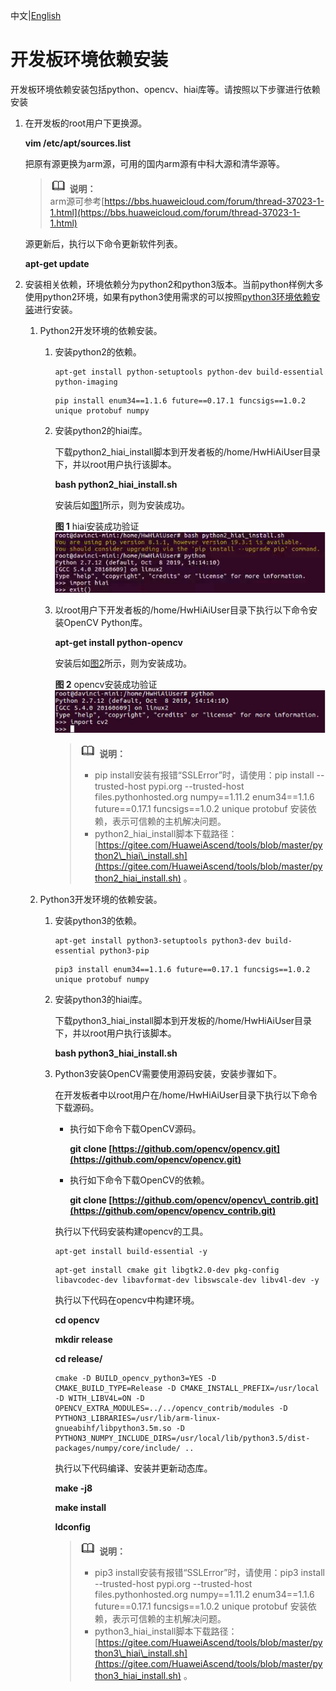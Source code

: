 中文|[English](Readme_EN.md)

# 开发板环境依赖安装<a name="ZH-CN_TOPIC_0228768065"></a>

开发板环境依赖安装包括python、opencv、hiai库等。请按照以下步骤进行依赖安装

1.  在开发板的root用户下更换源。

    **vim /etc/apt/sources.list**

    把原有源更换为arm源，可用的国内arm源有中科大源和清华源等。

    >![](public_sys-resources/icon-note.gif) **说明：**   
    >arm源可参考[https://bbs.huaweicloud.com/forum/thread-37023-1-1.html](https://bbs.huaweicloud.com/forum/thread-37023-1-1.html)  

    源更新后，执行以下命令更新软件列表。

    **apt-get update**

2.  安装相关依赖，环境依赖分为python2和python3版本。当前python样例大多使用python2环境，如果有python3使用需求的可以按照[python3环境依赖安装](#li81699892817)进行安装。
    1.  Python2开发环境的依赖安装。
        1.  安装python2的依赖。

            ```
            apt-get install python-setuptools python-dev build-essential python-imaging
            ```

            ```
            pip install enum34==1.1.6 future==0.17.1 funcsigs==1.0.2 unique protobuf numpy
            ```

        2.  安装python2的hiai库。

            下载python2\_hiai\_install脚本到开发者板的/home/HwHiAiUser目录下，并以root用户执行该脚本。

            **bash python2\_hiai\_install.sh**

            安装后如[图1](#fig961803392713)所示，则为安装成功。

            **图 1**  hiai安装成功验证<a name="fig961803392713"></a>  
            ![](figures/hiai安装成功验证.png "hiai安装成功验证")

        3.  以root用户下开发者板的/home/HwHiAiUser目录下执行以下命令安装OpenCV Python库。

            **apt-get install python-opencv**

            安装后如[图2](#fig861883362717)所示，则为安装成功。

            **图 2**  opencv安装成功验证<a name="fig861883362717"></a>  
            ![](figures/opencv安装成功验证.png "opencv安装成功验证")

            >![](public_sys-resources/icon-note.gif) **说明：**   
            >-   pip install安装有报错“SSLError”时，请使用：pip install --trusted-host pypi.org --trusted-host files.pythonhosted.org numpy==1.11.2 enum34==1.1.6 future==0.17.1 funcsigs==1.0.2 unique protobuf 安装依赖，表示可信赖的主机解决问题。  
            >-   python2\_hiai\_install脚本下载路径：[https://gitee.com/HuaweiAscend/tools/blob/master/python2\_hiai\_install.sh](https://gitee.com/HuaweiAscend/tools/blob/master/python2_hiai_install.sh)  。  


    2.  <a name="li81699892817"></a>Python3开发环境的依赖安装。
        1.  安装python3的依赖。

            ```
            apt-get install python3-setuptools python3-dev build-essential python3-pip
            ```

            ```
            pip3 install enum34==1.1.6 future==0.17.1 funcsigs==1.0.2 unique protobuf numpy
            ```

        2.  安装python3的hiai库。

            下载python3\_hiai\_install脚本到开发板的/home/HwHiAiUser目录下，并以root用户执行该脚本。

            **bash python3\_hiai\_install.sh**

        3.  Python3安装OpenCV需要使用源码安装，安装步骤如下。

            在开发板者中以root用户在/home/HwHiAiUser目录下执行以下命令下载源码。

            -   执行如下命令下载OpenCV源码。

                **git clone  [https://github.com/opencv/opencv.git](https://github.com/opencv/opencv.git)**

            -   执行如下命令下载OpenCV的依赖。

                **git clone  [https://github.com/opencv/opencv\_contrib.git](https://github.com/opencv/opencv_contrib.git)**

            执行以下代码安装构建opencv的工具。

            ```
            apt-get install build-essential -y
            ```
            ```
            apt-get install cmake git libgtk2.0-dev pkg-config libavcodec-dev libavformat-dev libswscale-dev libv4l-dev -y
            ```

            执行以下代码在opencv中构建环境。

            **cd opencv**

            **mkdir release**

            **cd release/**

            ```
            cmake -D BUILD_opencv_python3=YES -D CMAKE_BUILD_TYPE=Release -D CMAKE_INSTALL_PREFIX=/usr/local -D WITH_LIBV4L=ON -D OPENCV_EXTRA_MODULES=../../opencv_contrib/modules -D PYTHON3_LIBRARIES=/usr/lib/arm-linux-gnueabihf/libpython3.5m.so -D PYTHON3_NUMPY_INCLUDE_DIRS=/usr/local/lib/python3.5/dist-packages/numpy/core/include/ ..
            ```

            执行以下代码编译、安装并更新动态库。

            **make -j8**

            **make install**

            **ldconfig**

            >![](public_sys-resources/icon-note.gif) **说明：**   
            >-   pip3 install安装有报错“SSLError”时，请使用：pip3 install --trusted-host pypi.org --trusted-host files.pythonhosted.org numpy==1.11.2 enum34==1.1.6 future==0.17.1 funcsigs==1.0.2 unique protobuf 安装依赖，表示可信赖的主机解决问题。  
            >-   python3\_hiai\_install脚本下载路径：[https://gitee.com/HuaweiAscend/tools/blob/master/python3\_hiai\_install.sh](https://gitee.com/HuaweiAscend/tools/blob/master/python3_hiai_install.sh)  。  




